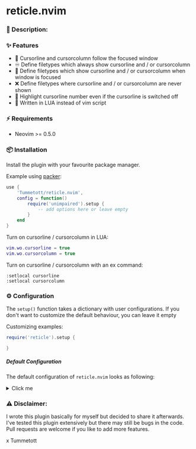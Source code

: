 # reticle.nvim

### :pencil: Description:


### ✨ Features

- 🚶 Cursorline and cursorcolumn follow the focused window
- ♾️  Define filetypes which always show cursorline and / or cursorcolumn
- 👀 Define filetypes which show cursorline and / or cursorcolumn when window is
  focused
- ❌ Define filetypes where cursorline and / or cursorcolumn are never shown
- 🔢 Highlight cursorline number even if the cursorline is switched off
- 💨 Written in LUA instead of vim script 


### ⚡️ Requirements

- Neovim >= 0.5.0


### 📦 Installation

Install the plugin with your favourite package manager.

Example using [packer](https://github.com/wbthomason/packer.nvim):

```lua
use {
    'Tummetott/reticle.nvim',
    config = function()
        require('unimpaired').setup {
            -- add options here or leave empty
        }
    end
}
```

Turn on cursorline / cursorcolumn in LUA:
```lua
vim.wo.cursorline = true
vim.wo.cursorcolumn = true
```

Turn on cursorline / cursorcolumn with an ex command:
```
:setlocal cursorline
:setlocal cursorcolumn
```


### ⚙️  Configuration

The `setup()` function takes a dictionary with user configurations. If you don't
want to customize the default behaviour, you can leave it empty

Customizing examples:

```lua
require('reticle').setup {

}
```

##### Default Configuration
The default configuration of `reticle.nvim` looks as following:

<details><summary>Click me</summary>

```lua
{
    follow = {
        cursorline = true,
        cursorcolumn = true,
    },
    always = {
        cursorline = {},
        cursorcolumn = {},
    },
    on_focus = {
        cursorline = {},
        cursorcolumn = {},
    },
    never = {
        cursorline = {},
        cursorcolumn = {},
    },
    always_show_cl_number = false,
}
```

</details>

### ⚠️  Disclaimer:

I wrote this plugin basically for myself but decided to share it afterwards.
I've tested this plugin extensively but there may still be bugs in the code.
Pull requests are welcome if you like to add more features.

x Tummetott

